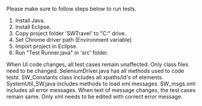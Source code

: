 Please make sure to follow steps below to run tests. 


1. Install Java.
2. Install Eclipse.
3. Copy project folder 'SWTravel' to "C:\" drive. 
4. Set Chrome driver path (Environment variable)
5. Import project in Eclipse. 
6. Run "Test Runner.java" in 'src' folder. 


When UI code changes, all test cases remain unaffected. Only class files need to be changed.
SeleniumDriver.java has all methods used to code tests.
SW_Constants class includes all xpaths/id's of elements. 
SystemUtil_SW.java includes methods to load xml messages. 
SW_msgs.xml includes all error messages. When text of message changes, the test cases remain same. Only xml needs to be edited with correct error message.


  


